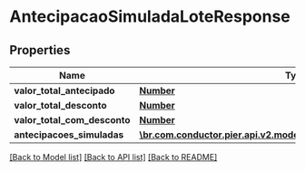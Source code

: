 # AntecipacaoSimuladaLoteResponse

## Properties
Name | Type | Description | Notes
------------ | ------------- | ------------- | -------------
**valor_total_antecipado** | [**Number**](Number.md) | {{{antecipacao_simulada_lote_response_valor_total_antecipado_value}}} | [optional] 
**valor_total_desconto** | [**Number**](Number.md) | {{{antecipacao_simulada_lote_response_valor_total_desconto_value}}} | [optional] 
**valor_total_com_desconto** | [**Number**](Number.md) | {{{antecipacao_simulada_lote_response_valor_total_com_desconto_value}}} | [optional] 
**antecipacoes_simuladas** | [**\br.com.conductor.pier.api.v2.model\AntecipacaoSimuladaResponse[]**](AntecipacaoSimuladaResponse.md) | {{{antecipacao_simulada_lote_response_antecipacoes_simuladas_value}}} | [optional] 

[[Back to Model list]](../README.md#documentation-for-models) [[Back to API list]](../README.md#documentation-for-api-endpoints) [[Back to README]](../README.md)


